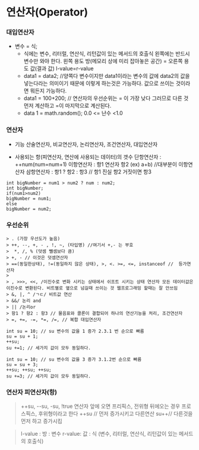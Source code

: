 # 연산자(Operator)



### 대입연산자

- 변수 = 식; 
  - 식에는 변수, 리터럴, 연산식, 리턴값이 있는 메서드의 호출식
      왼쪽에는 반드시 변수만 와야 한다. 
      왼쪽 용도 방(메모리 상에 미리 잡아놓은 공간) = 오른쪽 용도 값(결과 값)
      l-value=r-value
  - data1 = data2; //양쪽다 변수이지만 data1이라는 변수의 값에 data2의 값을 넣는다라는 의미이기 때문에  이렇게 하는것은 가능하다. 값으로 쓰이는 것이라면 뭐든지 가능하다. 
  - data1 = 100+200; // 연산자의 우선순위는 = 이 가장 낮다 그러므로 다른 것 먼저 계산하고 =이 마지막으로 계산된다.
  - data 1 = math.random(); 0.0 <= 난수 <1.0 



### 연산자

- 기능
  산술연산자, 비교연산자, 논리연산자, 조건연산자, 대입연산자


- 사용되는 항(피연산자, 연산에 사용되는 데이터)의 갯수 
  단항연산자 : ++num(num=num+1)
  이항연산자 : 항1 연산자 항2 (ex) a+b) //대부분이 이항연산자
  삼항연산자 : 항1 ? 항2 : 항3 // 항1 진실 항2 거짓이면 항3

```
int bigNumber = num1 > num2 ? num : num2;
int bigNumber;
if(num1>num2)
bigNumber = num1;
else
bigNumber = num2;
```



### 우선순위
	> . (가장 우선도가 높음)
	> ++, --, +, - , !, ~, (타입명) //여기서 +,- 는 부호
	>  *, /, % (덧셈 뺄셈보다 큼)
	> +, - // 이것은 덧셈연산자
	> ==(동일한상태), !=(동일하지 않은 상태), >, <. >=, <=, instanceof //  등가연산자
	>
	> , >>>, <<, /이진수로 변화 시키는 상태에서 쉬프트 시키는 상태 연산자 모든 데이터값은 이진수로 변환된다. 비트별로 옆으로 넘길때 쓰이는 것 웹프로그래밍 할때는 잘 안쓰임
	> &, |, ^ /ㄱㄷ/ 비트값 연산
	> &&/ 논리 and
	> || /논리or
	> 항1 ? 항2 : 항3 // 물음표와 콜론이 결합되어 하나의 연산기능을 처리, 조건연산자
	> =, +=, -=, *=, /=, // 복합 대입연산자

``` 
int su = 10; // su 변수의 값을 1 증가 2.3.1 번 순으로 빠름
su = su + 1;
++su;
su +=1; // 세가지 값이 모두 동일하다. 

int su = 10; // su 변수의 값을 3 증가 3.1.2번 순으로 빠름
su = su + 3;
++su; ++su; ++su;
su +=3; // 세가지 값이 모두 동일하다. 
```



### 연산자 피연산자(항)

> ++su, --su, -su, !true
> 연산자 앞에 오면 프리픽스, 전위형 뒤에오는 경우 프로스픽스, 후위형이라고 한다
> ++su // 먼저 증가시키고 다른연산 su++// 다른것을 먼저 하고 증가시킴

> l-value : 방 : 변수
> r-value: 값 : 식 (변수, 리터럴, 연산식, 리턴값이 있는 메서드의 호출식)

